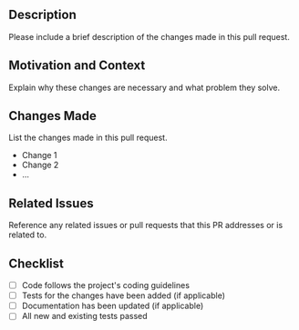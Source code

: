 ## Description
Please include a brief description of the changes made in this pull request.

## Motivation and Context
Explain why these changes are necessary and what problem they solve.

## Changes Made
List the changes made in this pull request.
- Change 1
- Change 2
- ...
## Related Issues
Reference any related issues or pull requests that this PR addresses or is related to.
## Checklist

- [ ] Code follows the project's coding guidelines
- [ ] Tests for the changes have been added (if applicable)
- [ ] Documentation has been updated (if applicable)
- [ ] All new and existing tests passed

